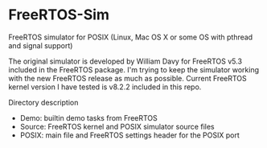 # FreeRTOS-Sim
FreeRTOS simulator for POSIX (Linux, Mac OS X or some OS with pthread and signal support)

The original simulator is developed by William Davy for FreeRTOS v5.3 included in the FreeRTOS package. I'm trying to keep the simulator working with the new FreeRTOS release as much as possible. Current FreeRTOS kernel version I have tested is v8.2.2 included in this repo.

Directory description
- Demo: builtin demo tasks from FreeRTOS
- Source: FreeRTOS kernel and POSIX simulator source files
- POSIX: main file and FreeRTOS settings header for the POSIX port
